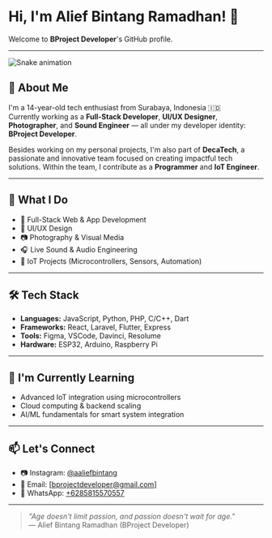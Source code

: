 # Hi, I'm Alief Bintang Ramadhan! 👋

Welcome to **BProject Developer**'s GitHub profile.

---
<img src="https://raw.githubusercontent.com/bproject-developer/bproject-developer/output/snake.svg" alt="Snake animation" />

###

## 👤 About Me

I'm a 14-year-old tech enthusiast from Surabaya, Indonesia 🇮🇩  
Currently working as a **Full-Stack Developer**, **UI/UX Designer**, **Photographer**, and **Sound Engineer** — all under my developer identity: **BProject Developer**.

Besides working on my personal projects, I'm also part of **DecaTech**, a passionate and innovative team focused on creating impactful tech solutions. Within the team, I contribute as a **Programmer** and **IoT Engineer**.

---

## 💼 What I Do

- 🎯 Full-Stack Web & App Development  
- 🎨 UI/UX Design  
- 📷 Photography & Visual Media  
- 🎧 Live Sound & Audio Engineering  
- 🔧 IoT Projects (Microcontrollers, Sensors, Automation)

---

## 🛠 Tech Stack

- **Languages:** JavaScript, Python, PHP, C/C++, Dart  
- **Frameworks:** React, Laravel, Flutter, Express  
- **Tools:** Figma, VSCode, Davinci, Resolume
- **Hardware:** ESP32, Arduino, Raspberry Pi

---

## 🌱 I'm Currently Learning

- Advanced IoT integration using microcontrollers  
- Cloud computing & backend scaling  
- AI/ML fundamentals for smart system integration

---

## 📫 Let's Connect

- 📷 Instagram: [@aaliefbintang](https://instagram.com/aaliefbintang?czAxNjVpd2RiZWpn)  
- 📩 Email: [bprojectdeveloper@gmail.com]  
- 💬 WhatsApp: [+6285815570557](https://wa.me/6285815570557)
---

> _"Age doesn't limit passion, and passion doesn't wait for age."_  
> — Alief Bintang Ramadhan (BProject Developer)

